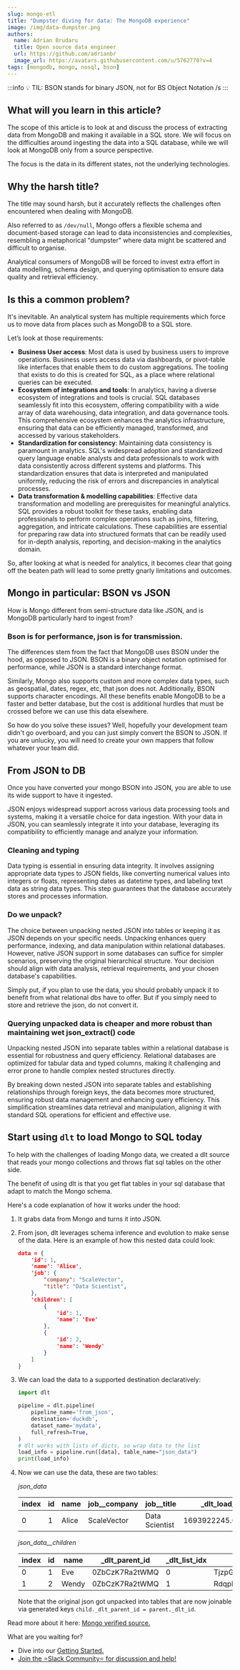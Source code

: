 ```yaml
---
slug: mongo-etl
title: "Dumpster diving for data: The MongoDB experience"
image: /img/data-dumpster.png
authors:
  name: Adrian Brudaru
  title: Open source data engineer
  url: https://github.com/adrianbr
  image_url: https://avatars.githubusercontent.com/u/5762770?v=4
tags: [mongodb, mongo, nosql, bson]
---
```

:::info
💡 TIL: BSON stands for binary JSON, not for BS Object Notation /s
:::


## What will you learn in this article?

The scope of this article is to look at and discuss the process of extracting data from MongoDB and
making it available in a SQL store. We will focus on the difficulties around ingesting the data into
a SQL database, while we will look at MongoDB only from a source perspective.

The focus is the data in its different states, not the underlying technologies.

## Why the harsh title?

The title may sound harsh, but it accurately reflects the challenges often encountered when dealing
with MongoDB.

Also referred to as `/dev/null`, Mongo offers a flexible schema and document-based storage can lead
to data inconsistencies and complexities, resembling a metaphorical "dumpster" where data might be
scattered and difficult to organise.

Analytical consumers of MongoDB will be forced to invest extra effort in data modelling, schema
design, and querying optimisation to ensure data quality and retrieval efficiency.

## Is this a common problem?

It's inevitable. An analytical system has multiple requirements which force us to move data from
places such as MongoDB to a SQL store.

Let’s look at those requirements:

- **Business User access**: Most data is used by business users to improve operations. Business
  users access data via dashboards, or pivot-table like interfaces that enable them to do custom
  aggregations. The tooling that exists to do this is created for SQL, as a place where relational
  queries can be executed.
- **Ecosystem of integrations and tools**: In analytics, having a diverse ecosystem of integrations
  and tools is crucial. SQL databases seamlessly fit into this ecosystem, offering compatibility
  with a wide array of data warehousing, data integration, and data governance tools. This
  comprehensive ecosystem enhances the analytics infrastructure, ensuring that data can be
  efficiently managed, transformed, and accessed by various stakeholders.
- **Standardization for consistency**: Maintaining data consistency is paramount in analytics. SQL's
  widespread adoption and standardized query language enable analysts and data professionals to work
  with data consistently across different systems and platforms. This standardization ensures that
  data is interpreted and manipulated uniformly, reducing the risk of errors and discrepancies in
  analytical processes.
- **Data transformation & modelling capabilities**: Effective data transformation and modelling are
  prerequisites for meaningful analytics. SQL provides a robust toolkit for these tasks, enabling
  data professionals to perform complex operations such as joins, filtering, aggregation, and
  intricate calculations. These capabilities are essential for preparing raw data into structured
  formats that can be readily used for in-depth analysis, reporting, and decision-making in the
  analytics domain.

So, after looking at what is needed for analytics, it becomes clear that going off the beaten path
will lead to some pretty gnarly limitations and outcomes.

## Mongo in particular: BSON vs JSON

How is Mongo different from semi-structure data like JSON, and is MongoDB particularly hard to
ingest from?

### Bson is for performance, json is for transmission.

The differences stem from the fact that MongoDB uses BSON under the hood, as opposed to JSON. BSON
is a binary object notation optimised for performance, while JSON is a standard interchange format.

Similarly, Mongo also supports custom and more complex data types, such as geospatial, dates, regex,
etc, that json does not. Additionally, BSON supports character encodings. All these benefits enable
MongoDB to be a faster and better database, but the cost is additional hurdles that must be crossed
before we can use this data elsewhere.

So how do you solve these issues? Well, hopefully your development team didn't go overboard, and you
can just simply convert the BSON to JSON. If you are unlucky, you will need to create your own
mappers that follow whatever your team did.

## From JSON to DB

Once you have converted your mongo BSON into JSON, you are able to use its wide support to have it
ingested.

JSON enjoys widespread support across various data processing tools and systems, making it a
versatile choice for data ingestion. With your data in JSON, you can seamlessly integrate it into
your database, leveraging its compatibility to efficiently manage and analyze your information.

### Cleaning and typing

Data typing is essential in ensuring data integrity. It involves assigning appropriate data types to
JSON fields, like converting numerical values into integers or floats, representing dates as
datetime types, and labeling text data as string data types. This step guarantees that the database
accurately stores and processes information.

### Do we unpack?

The choice between unpacking nested JSON into tables or keeping it as JSON depends on your specific
needs. Unpacking enhances query performance, indexing, and data manipulation within relational
databases. However, native JSON support in some databases can suffice for simpler scenarios,
preserving the original hierarchical structure. Your decision should align with data analysis,
retrieval requirements, and your chosen database's capabilities.

Simply put, if you plan to use the data, you should probably unpack it to benefit from what
relational dbs have to offer. But if you simply need to store and retrieve the json, do not convert
it.

### Querying unpacked data is cheaper and more robust than maintaining wet json_extract()  code

Unpacking nested JSON into separate tables within a relational database is essential for robustness
and query efficiency. Relational databases are optimized for tabular data and typed columns, making
it challenging and error prone to handle complex nested structures directly.

By breaking down nested JSON into separate tables and establishing relationships through foreign
keys, the data becomes more structured, ensuring robust data management and enhancing query
efficiency. This simplification streamlines data retrieval and manipulation, aligning it with
standard SQL operations for efficient and effective use.

## Start using `dlt` to load Mongo to SQL today

To help with the challenges of loading Mongo data, we created a dlt source that reads your mongo
collections and throws flat sql tables on the other side.

The benefit of using dlt is that you get flat tables in your sql database that adapt to match the
Mongo schema.

Here's a code explanation of how it works under the hood:

1. It grabs data from Mongo and turns it into JSON.

1. From json, dlt leverages schema inference and evolution to make sense of the data. Here is an
   example of how this nested data could look:

   ```json
   data = {
       'id': 1,
       'name': 'Alice',
       'job': {
           "company": "ScaleVector",
           "title": "Data Scientist",
       },
       'children': [
           {
               'id': 1,
               'name': 'Eve'
           },
           {
               'id': 2,
               'name': 'Wendy'
           }
       ]
   }
   ```

1. We can load the data to a supported destination declaratively:

   ```python
   import dlt

   pipeline = dlt.pipeline(
       pipeline_name='from_json',
       destination='duckdb',
       dataset_name='mydata',
       full_refresh=True,
   )
   # dlt works with lists of dicts, so wrap data to the list
   load_info = pipeline.run([data], table_name="json_data")
   print(load_info)
   ```

1. Now we can use the data, these are two tables:

   *json_data*

   | index | id  | name  | job\_\_company | job\_\_title   | \_dlt_load_id     | \_dlt_id       |
   | ----- | --- | ----- | -------------- | -------------- | ----------------- | -------------- |
   | 0     | 1   | Alice | ScaleVector    | Data Scientist | 1693922245.602667 | 0ZbCzK7Ra2tWMQ |

   *json_data\_\_children*

   | index | id  | name  | \_dlt_parent_id | \_dlt_list_idx | \_dlt_id       |
   | ----- | --- | ----- | --------------- | -------------- | -------------- |
   | 0     | 1   | Eve   | 0ZbCzK7Ra2tWMQ  | 0              | TjzpGZ+dwrrQhg |
   | 1     | 2   | Wendy | 0ZbCzK7Ra2tWMQ  | 1              | RdqpN1luoKxQTA |

   Note that the original json got unpacked into tables that are now joinable via generated keys
   `child._dlt_parent_id = parent._dlt_id`.

Read more about it here:
[Mongo verified source.](https://dlthub.com/docs/dlt-ecosystem/verified-sources/mongodb)

What are you waiting for?

- Dive into our [Getting Started.](https://dlthub.com/docs/getting-started)
- [Join the ⭐Slack Community⭐ for discussion and help!](https://dlthub.com/community)

